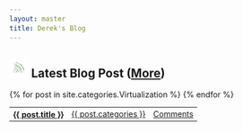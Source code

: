 ```yaml
---
layout: master
title: Derek's Blog
---
```


<div class='home_box' id='home_left'>
  <h2><a href='http://feeds.feedburner.com/derek0883n' class='float-right'><img src='/images/subscribe-icon.gif' alt='Subscribe'/></a> Latest Blog Post (<a href='/'>More</a>)</h2>
  
<table class='post-list'>
{% for post in site.categories.Virtualization %}
    <tr>
      <th><a href='{{ post.url }}'>{{ post.title }}</a></th>
      <td><a href='/{{ post.categories }}'> {{ post.categories }} </a> </td>
      <td><a href='{{post.url}}#disqus_thread'>Comments</a></td>
    </tr>
{% endfor %}
</table>
</div>
